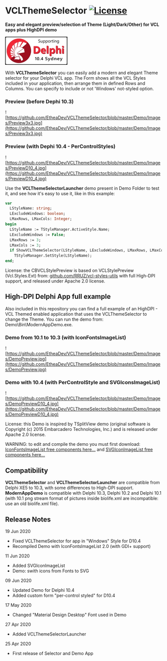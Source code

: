 # VCLThemeSelector [![License](https://img.shields.io/badge/License-Apache%202.0-yellowgreen.svg)](https://opensource.org/licenses/Apache-2.0)

**Easy and elegant preview/selection of Theme (Light/Dark/Other) for VCL apps plus HighDPI demo**

![Delphi 10.4 Sydney Support](/Demo/Images/SupportingDelphi.jpg)

With **VCLThemeSelector** you can easily add a modern and elegant Theme selector for your Delphi VCL app. The Form shows all the VCL Styles included in your application, then arrange them in defined Rows and Columns. You can specify to include or not 'Windows' not-styled option.

### Preview (before Dephi 10.3)
![https://github.com/EtheaDev/VCLThemeSelector/blob/master/Demo/Images/Preview3x3.jpg](https://github.com/EtheaDev/VCLThemeSelector/blob/master/Demo/Images/Preview3x3.jpg)

### Preview (with Dephi 10.4 - PerControlStyles)
![https://github.com/EtheaDev/VCLThemeSelector/blob/master/Demo/Images/PreviewD10_4.jpg](https://github.com/EtheaDev/VCLThemeSelector/blob/master/Demo/Images/PreviewD10_4.jpg)

Use the **VCLThemeSelectorLauncher** demo present in Demo Folder to test it, and see how it's easy to use it, like in this example:

```pascal
var
  LStyleName: string;
  LExcludeWindows: boolean;
  LMaxRows, LMaxCols: Integer;
begin  
  LStyleName := TStyleManager.ActiveStyle.Name;
  LExcludeWindows := False;
  LMaxRows := 3;
  LMaxCols := 3;
  if ShowVCLThemeSelector(LStyleName, LExcludeWindows, LMaxRows, LMaxCols) then
    TStyleManager.SetStyle(LStyleName);
end;    
```

License: the CBVCLStylePreview is based on VCLStylePreview (Vcl.Styles.Ext) from:
[github.com/RRUZ/vcl-styles-utils](https://github.com/RRUZ/vcl-styles-utils/) with full High-DPI support, and released under Apache 2.0 license.

## High-DPI Delphi App full example ##

Also included in this repository you can find a full example of an HighDPI - VCL Themed enabled application that uses the VCLThemeSelector to change the Theme. You can run the demo from: Demo\Bin\ModernAppDemo.exe.

### Demo from 10.1 to 10.3 (with IconFontsImageList)
![https://github.com/EtheaDev/VCLThemeSelector/blob/master/Demo/Images/DemoPreview.jpg](https://github.com/EtheaDev/VCLThemeSelector/blob/master/Demo/Images/DemoPreview.jpg)

### Demo with 10.4 (with PerControlStyle and SVGIconsImageList)
![https://github.com/EtheaDev/VCLThemeSelector/blob/master/Demo/Images/DemoPreviewD10_4.jpg](https://github.com/EtheaDev/VCLThemeSelector/blob/master/Demo/Images/DemoPreviewD10_4.jpg)

License: this Demo is inspired by TSplitView demo (original software is Copyright (c) 2015 Embarcadero Technologies, Inc.) and is released under Apache 2.0 license.

WARNING: to edit and compile the demo you must first download:
[IconFontsImageList free components here...](https://github.com/EtheaDev/IconFontsImageList/) and [SVGIconImageList free components here...](https://github.com/EtheaDev/SVGIconImageList/)

## Compatibility ##

**VCLThemeSelector** and **VCLThemeSelectorLauncher** are compatible from Delphi XE5 to 10.3, with some differences to High-DPI support.
**ModernAppDemo** is compatible with Delphi 10.3, Delphi 10.2 and Delphi 10.1 (with 10.1 png stream format of pictures inside biolife.xml are incompatible: use an old biolife.xml file).

## Release Notes ##
19 Jun 2020
- Fixed VCLThemeSelector for app in "Windows" Style for D10.4
- Recompiled Demo with IconFontsImageList 2.0 (with GDI+ support)

11 Jun 2020
- Added SVGIconImageList
- Demo: swith icons from Fonts to SVG

09 Jun 2020
- Updated Demo for Delphi 10.4
- Added custom form "per-control styled" for D10.4

17 May 2020
- Changed "Material Design Desktop" Font used in Demo

27 Apr 2020
- Added VCLThemeSelectorLauncher 

25 Apr 2020
- First release of Selector and Demo App
